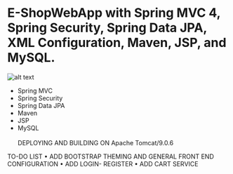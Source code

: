 # E-ShopWebApp with Spring MVC 4, Spring Security, Spring Data JPA, XML Configuration, Maven, JSP, and MySQL.

![alt text](http://4.bp.blogspot.com/-_FcPlpLJlJc/VfiAWDETfHI/AAAAAAAACGE/IWnS0V_sTh0/s1600/spring-mvc-io.png)
- Spring MVC
- Spring Security
- Spring Data JPA
- Maven
- JSP
- MySQL <BR><BR>
DEPLOYING AND BUILDING ON Apache Tomcat/9.0.6

TO-DO LIST
• ADD BOOTSTRAP THEMING AND GENERAL FRONT END CONFIGURATION
• ADD LOGIN- REGISTER 
• ADD CART SERVICE 
